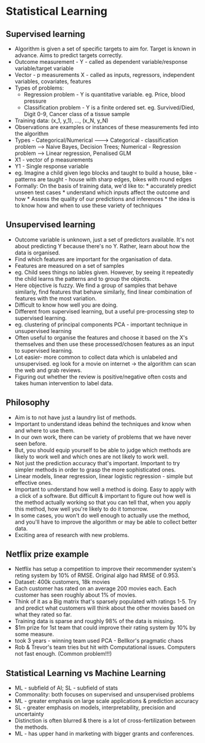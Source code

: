# Statistical Learning

## Supervised learning 
 - Algorithm is given a set of specific targets to aim for. Target is known in advance. Aims to predict targets correctly.
 - Outcome measurement - Y - called as dependent variable/response variable/target variable
 - Vector - p measurements X - called as inputs, regressors, independent variables, covariates, features
 - Types of problems:
   * Regression problem - Y is quantitative variable. eg. Price, blood pressure
   * Classification problem - Y is a finite ordered set. eg. Survived/Died, Digit 0-9, Cancer class of a tissue sample
 - Training data: (x_1, y_1), ..., (x_N, y_N)
 - Observations are examples or instances of these measurements fed into the algorithm
 - Types - Categorical/Numerical ---> Categorical - classification problem --> Naive Bayes, Decision Trees; Numerical - Regression problem --> Linear regression, Penalised GLM
 - X1 - vector of p measurements
 - Y1 - Single response variable
 - eg. Imagine a child given lego blocks and taught to build a house, bike - patterns are taught - house with sharp edges, bikes with round edges
 - Formally:
    On the basis of training data, we'd like to:
       * accurately predict unseen test cases
       * understand which inputs affect the outcome and how
       * Assess the quality of our predictions and inferences
       * the idea is to know how and when to use these variety of techniques
## Unsupervised learning
 - Outcome variable is unknown, just a set of predictors available. It's not about predicting Y because there's no Y. Rather, learn about how the data is organised.
 - Find which features are important for the organisation of data.
 - Features are measured on a set of samples
 - eg. Child sees things no lables given. However, by seeing it repeatedly the child learns the patterns and to group the objects.
 - Here objective is fuzzy. We find a group of samples that behave similarly, find features that behave similarly, find linear combination of features with the most variation.
 - Difficult to know how well you are doing.
 - Different from supervised learning, but a useful pre-processing step to supervised learning.
 - eg. clustering of principal components PCA - important technique in unsupervised learning
 - Often useful to organise the features and choose it based on the X's themselves and then use these processed/chosen features as an input to supervised learning.
 - Lot easier- more common to collect data which is unlabeled and unsupervised. eg look for a movie on internet -> the algorithm can scan the web and grab reviews.
 - Figuring out whether the review is positive/negative often costs and takes human intervention to label data. 
## Philosophy
 - Aim is to not have just a laundry list of methods.
 - Important to understand ideas behind the techniques and know when and where to use them.
 - In our own work, there can be variety of problems that we have never seen before.
 - But, you should equip yourself to be able to judge which methods are likely to work well and which ones are not likely to work well.
 - Not just the prediction accuracy that's important. Important to try simpler methods in order to grasp the more sophisticated ones.
 - Linear models, linear regression, linear logistic regression - simple but effective ones.
 - Important to understand how well a method is doing. Easy to apply with a click of a software. But difficult & important to figure out how well is the method actually
   working so that you can tell that, when you apply this method, how well you're likely to do it tomorrow.
 - In some cases, you won't do well enough to actually use the method, and you'll have to improve the algorithm or may be able to collect better data.
 - Exciting area of research with new problems.
## Netflix prize example
 - Netflix has setup a competition to improve their recommender system's reting system by 10% of RMSE. Original algo had RMSE of 0.953.
 - Dataset: 400k customers, 18k movies
 - Each customer has rated on an average 200 movies each. Each customer has seen roughly about 1% of movies.
 - Think of it as a Big matrix that's sparsely populated with ratings 1-5. Try and predict what customers will think about the other movies based on what they rated so far.
 - Training data is sparse and roughly 98% of the data is missing.
 - $1m prize for 1st team that could improve their rating system by 10% by some measure.
 - took 3 years - winning team used PCA - Bellkor's pragmatic chaos
 - Rob & Trevor's team tries but hit with Computational issues. Computers not fast enough. (Common problem!!!)
## Statistical Learning vs Machine Learning
 - ML - subfield of AI; SL - subfield of stats
 - Commonality: both focuses on supervised and unsupervised problems
 - ML - greater emphasis on large scale applications & prediction accuracy
 - SL - greater emphasis on models, interpretability, precision and uncertainty
 - Distinction is often blurred & there is a lot of cross-fertilization between the methods.
 - ML - has upper hand in marketing with bigger grants and conferences.  

   
 
